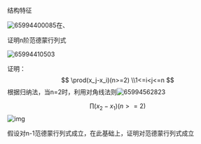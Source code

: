 结构特征

![65994400085](C:\Users\Lenovo\AppData\Local\Temp\1659944000858.png)在、



证明n阶范德蒙行列式

![65994410503](C:\Users\Lenovo\AppData\Local\Temp\1659944105038.png)



证明：
$$
\prod(x_j-x_i)(n>=2)   \\1<=i<j<=n
$$
根据归纳法，当n=2时，利用对角线法则![65994562823](C:\Users\Lenovo\AppData\Local\Temp\1659945628233.png)


$$
\prod(x_2-x_1)(n>=2) 
$$
![img](file:///C:/Users/Lenovo/AppData/Local/Temp/1659944105038.png?lastModify=1659945777)



假设对n-1范德蒙行列式成立，在此基础上，证明对范德蒙行列式成立

